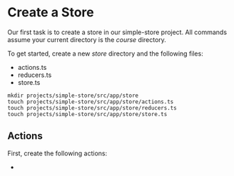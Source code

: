 # Create a Store

Our first task is to create a store in our simple-store project.
All commands assume your current directory is the *course* directory.

To get started, create a new *store* directory and the following files:

* actions.ts
* reducers.ts
* store.ts

```
mkdir projects/simple-store/src/app/store
touch projects/simple-store/src/app/store/actions.ts
touch projects/simple-store/src/app/store/reducers.ts
touch projects/simple-store/src/app/store/store.ts
```

## Actions

First, create the following actions:

* 